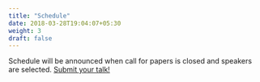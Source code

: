 ```yaml
---
title: "Schedule"
date: 2018-03-28T19:04:07+05:30
weight: 3
draft: false
---
```


Schedule will be announced when call for papers is closed and speakers are selected. <a href="/#call-for-papers">Submit your
talk!</a>